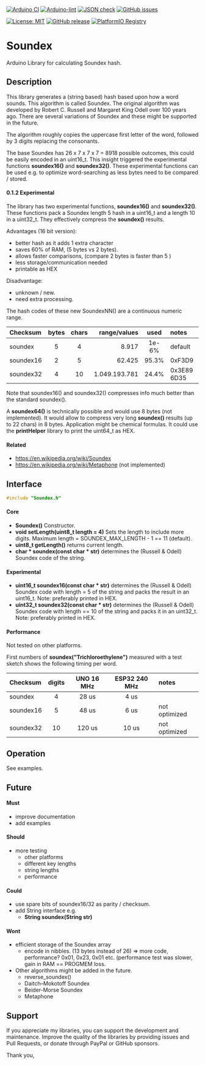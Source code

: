
[![Arduino CI](https://github.com/RobTillaart/Soundex/workflows/Arduino%20CI/badge.svg)](https://github.com/marketplace/actions/arduino_ci)
[![Arduino-lint](https://github.com/RobTillaart/Soundex/actions/workflows/arduino-lint.yml/badge.svg)](https://github.com/RobTillaart/Soundex/actions/workflows/arduino-lint.yml)
[![JSON check](https://github.com/RobTillaart/Soundex/actions/workflows/jsoncheck.yml/badge.svg)](https://github.com/RobTillaart/Soundex/actions/workflows/jsoncheck.yml)
[![GitHub issues](https://img.shields.io/github/issues/RobTillaart/Soundex.svg)](https://github.com/RobTillaart/Soundex/issues)

[![License: MIT](https://img.shields.io/badge/license-MIT-green.svg)](https://github.com/RobTillaart/Soundex/blob/master/LICENSE)
[![GitHub release](https://img.shields.io/github/release/RobTillaart/Soundex.svg?maxAge=3600)](https://github.com/RobTillaart/Soundex/releases)
[![PlatformIO Registry](https://badges.registry.platformio.org/packages/robtillaart/library/Soundex.svg)](https://registry.platformio.org/libraries/robtillaart/Soundex)


# Soundex

Arduino Library for calculating Soundex hash.


## Description

This library generates a (string based) hash based upon how a word sounds.
This algorithm is called Soundex.
The original algorithm was developed by Robert C. Russell and
Margaret King Odell over 100 years ago.
There are several variations of Soundex and these might be supported in the future.

The algorithm roughly copies the uppercase first letter of the word,
followed by 3 digits replacing the consonants.

The base Soundex has 26 x 7 x 7 x 7 = 8918 possible outcomes,
this could be easily encoded in an uint16_t.
This insight triggered the experimental functions **soundex16()** and **soundex32()**.
These experimental functions can be used e.g. to optimize word-searching 
as less bytes need to be compared / stored.


#### 0.1.2 Experimental

The library has two experimental functions, **soundex16()** and **soundex32()**.
These functions pack a Soundex length 5 hash in a uint16_t and a length 10 in a uint32_t.
They effectively compress the **soundex()** results.

Advantages (16 bit version):
- better hash as it adds 1 extra character
- saves 60% of RAM, (5 bytes vs 2 bytes).
- allows faster comparisons, (compare 2 bytes is faster than 5 )
- less storage/communication needed
- printable as HEX

Disadvantage:
- unknown / new.
- need extra processing.


The hash codes of these new SoundexNN() are a continuous numeric range.

|  Checksum   |  bytes  |  chars  |  range/values   |  used   |  notes       |
|:------------|:-------:|:-------:|----------------:|:-------:|:-------------|
|  soundex    |   5     |  4      |          8.917  |  1e-6%  |  default     |
|  soundex16  |   2     |  5      |         62.425  |  95.3%  |  0xF3D9      |
|  soundex32  |   4     |  10     |  1.049.193.781  |  24.4%  |  0x3E89 6D35 |

Note that soundex16() and soundex32() compresses info much better than
the standard soundex().


A **soundex64()** is technically possible and would use 8 bytes (not implemented).
It would allow to compress very long **soundex()** results (up to 22 chars) in 8 bytes.
Application might be chemical formulas.
It could use the **printHelper** library to print the uint64_t as HEX.


#### Related

- https://en.wikipedia.org/wiki/Soundex
- https://en.wikipedia.org/wiki/Metaphone  (not implemented)


## Interface

```cpp
#include "Soundex.h"
```

#### Core

- **Soundex()** Constructor.
- **void setLength(uint8_t length = 4)** Sets the length to include more digits.
Maximum length = SOUNDEX_MAX_LENGTH - 1 == 11 (default).
- **uint8_t getLength()** returns current length.
- **char \* soundex(const char \* str)** determines the (Russell & Odell) Soundex code of the string.

#### Experimental

- **uint16_t soundex16(const char \* str)** determines the (Russell & Odell) Soundex code with
length = 5 of the string and packs the result in an uint16_t.
Note: preferably printed in HEX.
- **uint32_t soundex32(const char \* str)** determines the (Russell & Odell) Soundex code with
length == 10 of the string and packs it in an uint32_t.
Note: preferably printed in HEX.


#### Performance

Not tested on other platforms.

First numbers of **soundex("Trichloroethylene")** measured with
a test sketch shows the following timing per word.

|  Checksum   |  digits  |  UNO 16 MHz  |  ESP32 240 MHz  |  notes  |
|:------------|:--------:|:------------:|:---------------:|:--------|
|  soundex    |    4     |     28 us    |      4 us       |
|  soundex16  |    5     |     48 us    |      6 us       | not optimized
|  soundex32  |    10    |    120 us    |     10 us       | not optimized


## Operation

See examples.


## Future

#### Must

- improve documentation
- add examples

#### Should

- more testing
  - other platforms
  - different key lengths
  - string lengths
  - performance

#### Could

- use spare bits of soundex16/32 as parity / checksum.
- add String interface e.g.
  - **String soundex(String str)**

#### Wont

- efficient storage of the Soundex array
  - encode in nibbles. (13 bytes instead of 26) => more code, performance?
    0x01, 0x23, 0x01 etc.
    (performance test was slower, gain in RAM == PROGMEM loss.
- Other algorithms might be added in the future.
  - reverse_soundex()
  - Daitch–Mokotoff Soundex
  - Beider-Morse Soundex
  - Metaphone


## Support

If you appreciate my libraries, you can support the development and maintenance.
Improve the quality of the libraries by providing issues and Pull Requests, or
donate through PayPal or GitHub sponsors.

Thank you,


